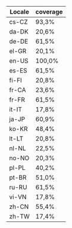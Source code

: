 ﻿| Locale | coverage |
| ------ | -------- |
| cs-CZ | 93,3% |
| da-DK | 20,6% |
| de-DE | 61,5% |
| el-GR | 20,1% |
| en-US | 100,0% |
| es-ES | 61,5% |
| fi-FI | 20,8% |
| fr-CA | 23,6% |
| fr-FR | 61,5% |
| it-IT | 17,8% |
| ja-JP | 60,9% |
| ko-KR | 48,4% |
| lt-LT | 20,8% |
| nl-NL | 22,5% |
| no-NO | 20,3% |
| pl-PL | 40,2% |
| pt-BR | 51,0% |
| ru-RU | 61,5% |
| vi-VN | 17,8% |
| zh-CN | 55,4% |
| zh-TW | 17,4% |
